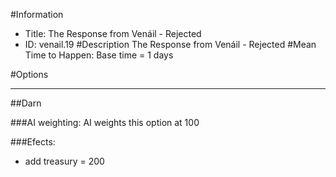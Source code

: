 #Information
 - Title: The Response from Venáil - Rejected
 - ID: venail.19
#Description
The Response from Venáil - Rejected
#Mean Time to Happen:
Base time = 1 days

#Options

___
##Darn

###AI weighting:
AI weights this option at 100


###Efects:<ul><li>add treasury = 200</li></ul>
